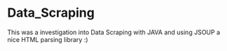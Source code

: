 # Data_Scraping
This was a investigation into Data Scraping with JAVA and using JSOUP a nice HTML parsing library :) 

